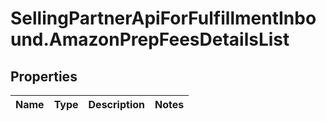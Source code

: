 # SellingPartnerApiForFulfillmentInbound.AmazonPrepFeesDetailsList

## Properties
Name | Type | Description | Notes
------------ | ------------- | ------------- | -------------
